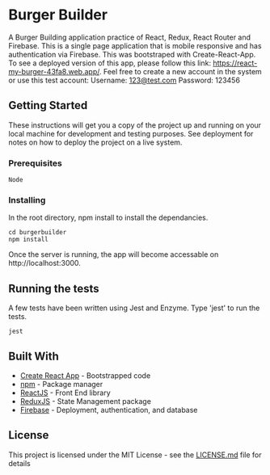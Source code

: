 # Burger Builder

A Burger Building application practice of React, Redux, React Router and Firebase. This is a single page application that is mobile responsive and has authentication via Firebase. This was bootstraped with Create-React-App. To see a deployed version of this app, please follow this link: https://react-my-burger-43fa8.web.app/. Feel free to create a new account in the system or use this test account:
Username: 123@test.com
Password: 123456

## Getting Started

These instructions will get you a copy of the project up and running on your local machine for development and testing purposes. See deployment for notes on how to deploy the project on a live system. 

### Prerequisites

```
Node
```

### Installing

In the root directory, npm install to install the dependancies.

```
cd burgerbuilder
npm install
```

Once the server is running, the app will become accessable on http://localhost:3000.

## Running the tests

A few tests have been written using Jest and Enzyme. Type 'jest' to run the tests.

```
jest
```

## Built With

* [Create React App](https://reactjs.org/docs/create-a-new-react-app.html) - Bootstrapped code
* [npm](https://www.npmjs.com/) - Package manager
* [ReactJS](https://reactjs.org) - Front End library
* [ReduxJS](https://redux.js.org/) - State Management package
* [Firebase](https://firebase.google.com/) - Deployment, authentication, and database

## License

This project is licensed under the MIT License - see the [LICENSE.md](LICENSE.md) file for details
